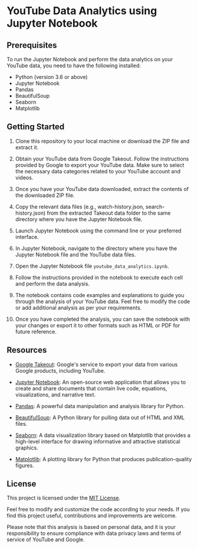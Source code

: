 # YouTube Data Analytics using Jupyter Notebook

## Prerequisites

To run the Jupyter Notebook and perform the data analytics on your YouTube data, you need to have the following installed:

- Python (version 3.6 or above)
- Jupyter Notebook
- Pandas
- BeautifulSoup
- Seaborn
- Matplotlib

## Getting Started

1. Clone this repository to your local machine or download the ZIP file and extract it.

2. Obtain your YouTube data from Google Takeout. Follow the instructions provided by Google to export your YouTube data. Make sure to select the necessary data categories related to your YouTube account and videos.

3. Once you have your YouTube data downloaded, extract the contents of the downloaded ZIP file.

4. Copy the relevant data files (e.g., watch-history.json, search-history.json) from the extracted Takeout data folder to the same directory where you have the Jupyter Notebook file.

5. Launch Jupyter Notebook using the command line or your preferred interface.

6. In Jupyter Notebook, navigate to the directory where you have the Jupyter Notebook file and the YouTube data files.

7. Open the Jupyter Notebook file `youtube_data_analytics.ipynb`.

8. Follow the instructions provided in the notebook to execute each cell and perform the data analysis.

9. The notebook contains code examples and explanations to guide you through the analysis of your YouTube data. Feel free to modify the code or add additional analysis as per your requirements.

10. Once you have completed the analysis, you can save the notebook with your changes or export it to other formats such as HTML or PDF for future reference.

## Resources

- [Google Takeout](https://takeout.google.com/): Google's service to export your data from various Google products, including YouTube.

- [Jupyter Notebook](https://jupyter.org/): An open-source web application that allows you to create and share documents that contain live code, equations, visualizations, and narrative text.

- [Pandas](https://pandas.pydata.org/): A powerful data manipulation and analysis library for Python.

- [BeautifulSoup](https://www.crummy.com/software/BeautifulSoup/bs4/doc/): A Python library for pulling data out of HTML and XML files.

- [Seaborn](https://seaborn.pydata.org/): A data visualization library based on Matplotlib that provides a high-level interface for drawing informative and attractive statistical graphics.

- [Matplotlib](https://matplotlib.org/): A plotting library for Python that produces publication-quality figures.

## License

This project is licensed under the [MIT License](LICENSE).

Feel free to modify and customize the code according to your needs. If you find this project useful, contributions and improvements are welcome.

Please note that this analysis is based on personal data, and it is your responsibility to ensure compliance with data privacy laws and terms of service of YouTube and Google.
